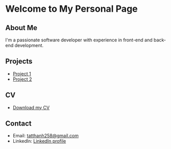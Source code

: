 # Welcome to My Personal Page

## About Me
I'm a passionate software developer with experience in front-end and back-end development.

## Projects
- [Project 1](https://www.youtube.com/watch?v=dQw4w9WgXcQ)
- [Project 2](https://www.youtube.com/watch?v=dQw4w9WgXcQ)

## CV
- [Download my CV](https://www.youtube.com/watch?v=dQw4w9WgXcQ)

## Contact
- Email: tatthanh258@gmail.com
- LinkedIn: [LinkedIn profile](https://www.linkedin.com/notifications/?filter=all)
